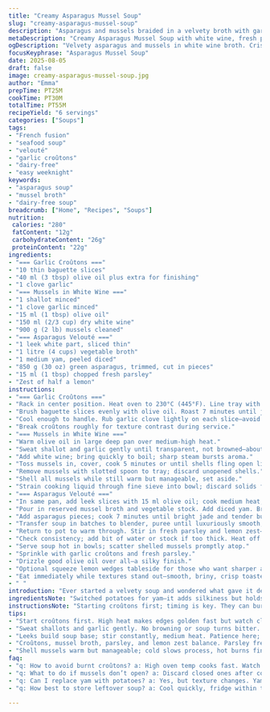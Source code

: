 ```yaml
---
title: "Creamy Asparagus Mussel Soup"
slug: "creamy-asparagus-mussel-soup"
description: "Asparagus and mussels braided in a velvety broth with garlicky croûtons. Subtle white wine sharpness, soft textures from softened leeks and potatoes. Fresh parsley for punch. A touch of lemon zest to cut richness. Quick roast croûtons, sauté softness. Mussel juice enriches broth, strained for clarity. Notes of toast against silky soup. No nuts, dairy-free, egg-free. French-inspired yet straightforward. Perfect for explorations in texture contrast and umami depth."
metaDescription: "Creamy Asparagus Mussel Soup with white wine, fresh parsley, and lemon zest. Velvety, briny, with crispy garlic croûtons. 55 minutes total, dairy-free."
ogDescription: "Velvety asparagus and mussels in white wine broth. Crispy garlicky croûtons, fresh parsley, and lemon zest add contrast. Dairy-free, rich depth."
focusKeyphrase: "Asparagus Mussel Soup"
date: 2025-08-05
draft: false
image: creamy-asparagus-mussel-soup.jpg
author: "Emma"
prepTime: PT25M
cookTime: PT30M
totalTime: PT55M
recipeYield: "6 servings"
categories: ["Soups"]
tags:
- "French fusion"
- "seafood soup"
- "velouté"
- "garlic croûtons"
- "dairy-free"
- "easy weeknight"
keywords:
- "asparagus soup"
- "mussel broth"
- "dairy-free soup"
breadcrumb: ["Home", "Recipes", "Soups"]
nutrition: 
 calories: "280"
 fatContent: "12g"
 carbohydrateContent: "26g"
 proteinContent: "22g"
ingredients:
- "=== Garlic Croûtons ==="
- "10 thin baguette slices"
- "40 ml (3 tbsp) olive oil plus extra for finishing"
- "1 clove garlic"
- "=== Mussels in White Wine ==="
- "1 shallot minced"
- "1 clove garlic minced"
- "15 ml (1 tbsp) olive oil"
- "150 ml (2/3 cup) dry white wine"
- "900 g (2 lb) mussels cleaned"
- "=== Asparagus Velouté ==="
- "1 leek white part, sliced thin"
- "1 litre (4 cups) vegetable broth"
- "1 medium yam, peeled diced"
- "850 g (30 oz) green asparagus, trimmed, cut in pieces"
- "15 ml (1 tbsp) chopped fresh parsley"
- "Zest of half a lemon"
instructions:
- "=== Garlic Croûtons ==="
- "Rack in center position. Heat oven to 230°C (445°F). Line tray with parchment or silicone mat."
- "Brush baguette slices evenly with olive oil. Roast 7 minutes until just golden edges appear, not too dark. Can hear subtle crackle."
- "Cool enough to handle. Rub garlic clove lightly on each slice—avoid overpowering raw sharpness; just hint."
- "Break croûtons roughly for texture contrast during service."
- "=== Mussels in White Wine ==="
- "Warm olive oil in large deep pan over medium-high heat."
- "Sweat shallot and garlic gently until transparent, not browned—about 3 minutes, smell releases sweet onion base."
- "Add white wine; bring quickly to boil; sharp steam bursts aroma."
- "Toss mussels in, cover, cook 5 minutes or until shells fling open like tiny fans, no less, no mussels left closed."
- "Remove mussels with slotted spoon to tray; discard unopened shells."
- "Shell all mussels while still warm but manageable, set aside."
- "Strain cooking liquid through fine sieve into bowl; discard solids for clear broth."
- "=== Asparagus Velouté ==="
- "In same pan, add leek slices with 15 ml olive oil; cook medium heat, stirring till soft and sweet-smelling, about 7 minutes—patience here builds deeper flavor."
- "Pour in reserved mussel broth and vegetable stock. Add diced yam. Bring to gentle boil; simmer 12 minutes until yam is tender to fork, stirring occasionally to prevent sticking or burning."
- "Add asparagus pieces; cook 7 minutes until bright jade and tender but not mushy. You want a slight bite."
- "Transfer soup in batches to blender, puree until luxuriously smooth; adjust seasoning with salt and cracked black pepper."
- "Return to pot to warm through. Stir in fresh parsley and lemon zest—zest wakes up the palate, brightens dish."
- "Check consistency; add bit of water or stock if too thick. Heat off once just hot before serving."
- "Serve soup hot in bowls; scatter shelled mussels promptly atop."
- "Sprinkle with garlic croûtons and fresh parsley."
- "Drizzle good olive oil over all—a silky finish."
- "Optional squeeze lemon wedges tableside for those who want sharper acidity."
- "Eat immediately while textures stand out—smooth, briny, crisp toasted."
- " "
introduction: "Ever started a velvety soup and wondered what gave it depth? Here, the secret's in reusing mussel broth—a treasure hiding in plain sight. Asparagus and yams ground the base, but leeks bring subtle onion sweetness. Croûtons add that crunch, rubbed with just enough garlic to titillate senses without settling harshness. White wine? Not just a splash—it's a flavor enhancer that lifts mussel brininess. Tried batch-roasting croûtons too long once, turned charcoal; learned timing and watchfulness matter. Shelling hot mussels is an art itself—you want warm but not burning fingers."
ingredientsNote: "Switched potatoes for yam—it adds silkiness but holds together when blended better. If no yam, russet or waxy potatoes work. Leek's sweetness can be swapped for yellow onion, but keep cooking gentle to avoid bitterness. Butter replaced by olive oil to keep dairy-free; oil quality here really impacts flavor. Instead of mussels use clams or cockles for variation, but cooking times adjust. Wine dry preference—Sauvignon Blanc is bright; Chardonnay richer. Mussel broth is fragile, don’t over-reduce—you want essence, not salt bomb. Croûtons are fine toasted bread or day-old baguette; stale absorbs oil better. Garlic amount tweaked for gentleness; raw garlic can dominate if fresh and aggressive, so rub lightly. Parsley easily replaced with chives or tarragon for an herbal twist."
instructionsNote: "Starting croûtons first; timing is key. They can burn fast due to sugar and oil. Watch edges—when golden, out. Same pan for mussels and veg soup base—builds flavor economy. Don’t skip straining broth; mussel grit and bits ruin texture otherwise. Sweat aromatics, not brown—brown ruins velouté’s sleekness. Adding asparagus at end keeps color fresh; overcooking wilts it to dull green and blunts flavor. Blend in batches for even texture, avoid overfilling jug or hot splatters. Season after blending for balance. Lemon zest late adds fresh notes without cooking away. Serve immediately; soup thickens on standing. Croûtons lose crunch fast—serve on side if not immediate. Olive oil drizzle must be good quality, fruity, peppery. It lifts final mouthfeel. Learned layering flavor with these steps avoids one-dimensional soup; each stage matters. Mistake common is overcooking mussels making them rubbery, so watch shells—you’ll hear pop sounds when ready."
tips:
- "Start croûtons first. High heat makes edges golden fast but watch closely. Sugar caramelizes quickly; burn risk real. Rub garlic lightly only when bread cools—raw garlic can sting. Break roughly to keep rustic crunch contrast later. Baguette slices or day-old bread soak oil better. Olive oil quality matters. Croûtons lose crisp if too early; serve fast or side plate."
- "Sweat shallots and garlic gently. No browning or soup turns bitter. Soft translucence signals ready phase. Aromas shift subtle sweet onion base. White wine boil triggers sharp steam burst—watch for quick reduction. Mussel shells pop open like tiny fans; stop exactly then or rubbery soggy meat. Discard any closed mussels still; safer and texture better. Use slotted spoon to remove meat—keep cooked warmth for easy shelling."
- "Leeks build soup base; stir constantly, medium heat. Patience here; soft smell is checkpoint. Yam swapped for potatoes doesn’t puree same. Yam adds silk and holds more body after blending. Pour broth carefully; avoid over-reducing mussel juice or soup turns salty. Add asparagus last to keep jade green brightness and slight bite. Avoid mushy; texture contrast a focus. Blend in small batches for uniform velvet. Season only post-blend."
- "Croûtons, mussel broth, parsley, and lemon zest balance. Parsley freshens; optional tarragon or chives shift herb profile. Lemon zest late; preserves sharpness, wakes palate. Olive oil drizzle final step—fruity, peppery oil lifts mouthfeel; cheap oil dulls depth. Croûtons scattered just before eating to maintain crispness; standing croûtons soften fast. Keep soup hot but off heat before serving—overheat dulls aromas and thickens unexpectedly."
- "Shell mussels warm but manageable; cold slows process, hot burns fingers. Strain broth fine; any grit ruins texture immediately. Using same pan cuts flavor loss but requires quick cleaning or gentle residue to avoid bitterness. Wine choice affects final tone; Sauvignon Blanc bright, Chardonnay fuller. Alternatives: clams/cockles—adjust cook time down for delicate shellfish. If yam unavailable, russet or waxy potatoes work with slight texture change."
faq:
- "q: How to avoid burnt croûtons? a: High oven temp cooks fast. Watch edges. Remove right when golden. Rub garlic only when bread cooled. Oil amount count. Stale bread soaks better. Too long burns sugar and oil together."
- "q: What to do if mussels don’t open? a: Discard closed ones after cooking. They can be bad. Check cooking time; shells pop open in 5 minutes. Sometimes undercooked. Avoid eating those. Alternative shellfish like clams need less cook time."
- "q: Can I replace yam with potatoes? a: Yes, but texture changes. Yam keeps puree smooth and holds better. Potatoes add starch; puree might be thicker or grainier. Use waxy or russet, adjust simmer times. More stirring stops sticking. Drain excess liquid if too thick."
- "q: How best to store leftover soup? a: Cool quickly, fridge within two hours. Reheat gently; avoid boiling to keep flavors bright. Croûtons lose crisp fast; store separately in airtight. Soup thickens on standing, add water or stock when reheating but taste first. Can freeze, but texture shifts after thaw."

---
```

